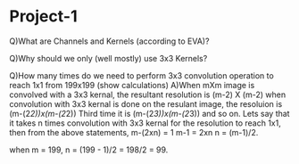 # Project-1

Q)What are Channels and Kernels (according to EVA)?

Q)Why should we only (well mostly) use 3x3 Kernels?

Q)How many times do we need to perform 3x3 convolution operation to reach 1x1 from 199x199 (show calculations)
A)When mXm image is convolved with a 3x3 kernal, the resultant resolution is (m-2) X (m-2)
when convolution with 3x3 kernal is done on the resulant image, the resoluion is (m-(2*2))x(m-(2*2))
Third time it is (m-(2*3))x(m-(2*3)) and so on.
Lets say that it takes n times convolution with 3x3 kernal for the resolution to reach 1x1,
then from the above statements,
m-(2xn) = 1
m-1 = 2xn
n = (m-1)/2.

when m = 199, 
n = (199 - 1)/2 = 198/2 = 99.
